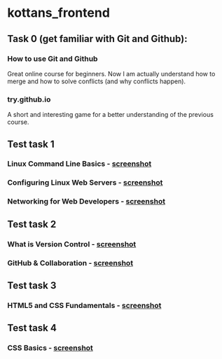 # kottans_frontend

## Task 0 (get familiar with Git and Github):

### How to use Git and Github
Great online course for beginners. Now I am actually understand how to merge and how to solve conflicts (and why conflicts happen).

### try.github.io
A short and interesting game for a better understanding of the previous course.

## Test task 1

### Linux Command Line Basics - [screenshot](https://raw.githubusercontent.com/iammiro/kottans_frontend/master/task_1/shell.png)

### Configuring Linux Web Servers - [screenshot](https://raw.githubusercontent.com/iammiro/kottans_frontend/master/task_1/conf_web_server.png)

### Networking for Web Developers - [screenshot](https://raw.githubusercontent.com/iammiro/kottans_frontend/master/task_1/networking_for-web_developers.png)

## Test task 2

### What is Version Control - [screenshot](https://raw.githubusercontent.com/iammiro/kottans_frontend/master/task_2/Version_Control_with_Git.png)

### GitHub & Collaboration - [screenshot](https://raw.githubusercontent.com/iammiro/kottans_frontend/master/task_2/GitHub_Collaboration.png)

## Test task 3

### HTML5 and CSS Fundamentals - [screenshot](https://raw.githubusercontent.com/iammiro/kottans_frontend/master/task_3/HTML5.0x.png)

## Test task 4

### CSS Basics - [screenshot](https://raw.githubusercontent.com/iammiro/kottans_frontend/master/task_4/CSS.0x.png)